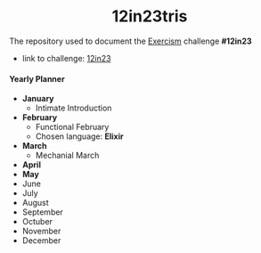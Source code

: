 <h1 align="center">
    12in23tris
</h1>

The repository used to document the [Exercism](https://exercism.org/) challenge <b>#12in23</b>

- link to challenge: [12in23](https://exercism.org/challenges/12in23)

#### Yearly Planner
- <b>January</b>
    - Intimate Introduction
- <b>February</b>
    - Functional February
    - Chosen language: <b>Elixir</b>
- <b>March</b>
    - Mechanial March
- <b>April</b>
- <b>May</b>
- June
- July
- August
- September
- Octuber
- November
- December